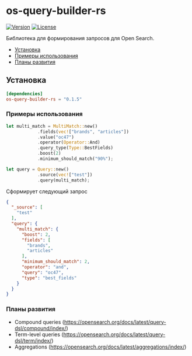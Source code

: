 # os-query-builder-rs
[![Version](https://img.shields.io/crates/v/os-query-builder-rs)](https://crates.io/crates/os-query-builder-rs)
[![License](https://img.shields.io/crates/l/os-query-builder-rs)](License)

Библиотека для формирования запросов для Open Search.

- [Установка](#установка)
- [Примеры использования](#примеры-использования)
- [Планы развития](#планы-развития)

## Установка
```toml
[dependencies]
os-query-builder-rs = "0.1.5"
```

### Примеры использования
```rust
let multi_match = MultiMatch::new()
            .fields(vec!["brands", "articles"])
            .value("oc47")
            .operator(Operator::And)
            .query_type(Type::BestFields)
            .boost(2)
            .minimum_should_match("90%");

let query = Query::new()
            .source(vec!["test"])
            .query(multi_match);
```

Сформирует следующий запрос

```json
{
  "_source": [
    "test"
  ],
  "query": {
    "multi_match": {
      "boost": 2,
      "fields": [
        "brands",
        "articles"
      ],
      "minimum_should_match": 2,
      "operator": "and",
      "query": "oc47",
      "type": "best_fields"
    }
  }
}
```

### Планы развития
- Compound queries (https://opensearch.org/docs/latest/query-dsl/compound/index/)
- Term-level queries (https://opensearch.org/docs/latest/query-dsl/term/index/)
- Aggregations (https://opensearch.org/docs/latest/aggregations/index/)